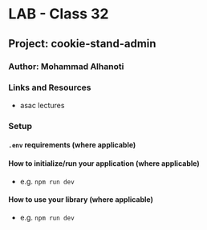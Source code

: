 # LAB - Class 32

## Project: cookie-stand-admin

### Author: Mohammad Alhanoti

### Links and Resources

- asac lectures

### Setup

#### `.env` requirements (where applicable)


#### How to initialize/run your application (where applicable)

- e.g. `npm run dev`

#### How to use your library (where applicable)

- e.g. `npm run dev`